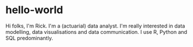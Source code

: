 # hello-world
Hi folks, I'm Rick. I'm a (actuarial) data analyst.
I'm really interested in data modelling, data visualisations and data communication.
I use R, Python and SQL predominantly.
